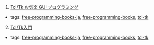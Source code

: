 1. [Tcl/Tk お気楽 GUI プログラミング](http://www.geocities.jp/m_hiroi/tcl_tk_doc/tcltk_doc.html)
  * tags: [free-programming-books-ja](tags/free-programming-books-ja.md), [free-programming-books](tags/free-programming-books.md), [tcl-tk](tags/tcl-tk.md)
2. [Tcl/Tk入門](http://aoba.cc.saga-u.ac.jp/lecture/TclTk/text.pdf)
  * tags: [free-programming-books-ja](tags/free-programming-books-ja.md), [free-programming-books](tags/free-programming-books.md), [tcl-tk](tags/tcl-tk.md)
